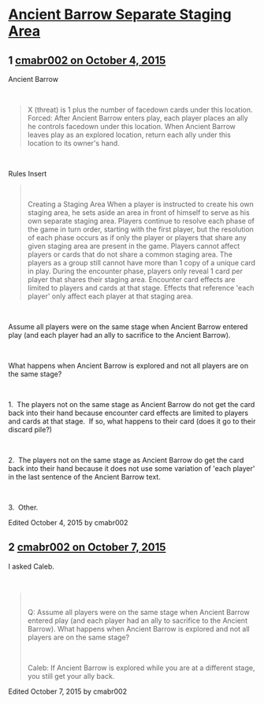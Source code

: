 # [Ancient Barrow Separate Staging Area](https://community.fantasyflightgames.com/topic/190323-ancient-barrow-separate-staging-area/)

## 1 [cmabr002 on October 4, 2015](https://community.fantasyflightgames.com/topic/190323-ancient-barrow-separate-staging-area/?do=findComment&comment=1832381)

Ancient Barrow

 

> X (threat) is 1 plus the number of facedown cards under this location. Forced: After Ancient Barrow enters play, each player places an ally he controls facedown under this location. When Ancient Barrow leaves play as an explored location, return each ally under this location to its owner's hand.

 

Rules Insert
 

>  
> 
> Creating a Staging Area When a player is instructed to create his own staging area, he sets aside an area in front of himself to serve as his own separate staging area. Players continue to resolve each phase of the game in turn order, starting with the first player, but the resolution of each phase occurs as if only the player or players that share any given staging area are present in the game. Players cannot affect players or cards that do not share a common staging area. The players as a group still cannot have more than 1 copy of a unique card in play. During the encounter phase, players only reveal 1 card per player that shares their staging area. Encounter card effects are limited to players and cards at that stage. Effects that reference 'each player' only affect each player at that staging area.

 

Assume all players were on the same stage when Ancient Barrow entered play (and each player had an ally to sacrifice to the Ancient Barrow).

 

What happens when Ancient Barrow is explored and not all players are on the same stage?

 

1.  The players not on the same stage as Ancient Barrow do not get the card back into their hand because encounter card effects are limited to players and cards at that stage.  If so, what happens to their card (does it go to their discard pile?)

 

2.  The players not on the same stage as Ancient Barrow do get the card back into their hand because it does not use some variation of 'each player' in the last sentence of the Ancient Barrow text.

 

3.  Other.

Edited October 4, 2015 by cmabr002

## 2 [cmabr002 on October 7, 2015](https://community.fantasyflightgames.com/topic/190323-ancient-barrow-separate-staging-area/?do=findComment&comment=1838323)

I asked Caleb.

 

>  
> 
> Q: Assume all players were on the same stage when Ancient Barrow entered play (and each player had an ally to sacrifice to the Ancient Barrow). What happens when Ancient Barrow is explored and not all players are on the same stage?
> 
>  
> 
> Caleb: If Ancient Barrow is explored while you are at a different stage, you still get your ally back.

Edited October 7, 2015 by cmabr002

